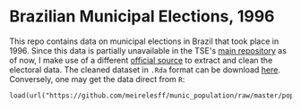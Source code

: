 # Brazilian Municipal Elections, 1996

This repo contains data on municipal elections in Brazil that took place in 1996. Since this data is partially unavailable in the TSE's [main repository](http://www.tse.jus.br/eleicoes/estatisticas/repositorio-de-dados-eleitorais-1/repositorio-de-dados-eleitorais) as of now, I make use of a different [official source](http://www.tse.jus.br/eleicoes/eleicoes-anteriores/eleicoes-1996/resultados-das-eleicoes) to extract and clean the electoral data. The cleaned dataset in `.Rda` format can be download [here](https://github.com/meirelesff/munic_population/raw/master/pop_ibge_2000_2017.Rda). Conversely, one may get the data direct from `R`:

```
load(url("https://github.com/meirelesff/munic_population/raw/master/pop_ibge_2000_2017.Rda"))
```